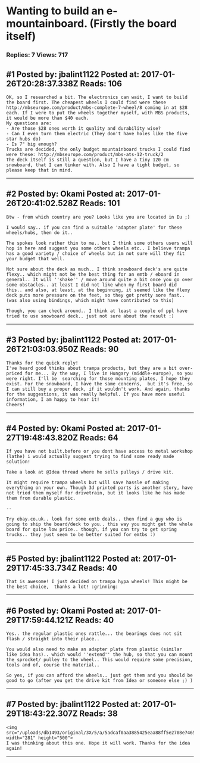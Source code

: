 # Wanting to build an e-mountainboard. (Firstly the board itself)

### Replies: 7 Views: 717

## \#1 Posted by: jbalint1122 Posted at: 2017-01-26T20:28:37.338Z Reads: 106

```
OK, so I researched a bit. The electronics can wait, I want to build the board first. The cheapest wheels I could find were these http://mbseurope.com/product/mbs-complete-7-wheel/8 coming in at $28 each. If I were to put the wheels together myself, with MBS products, it would be more than $40 each.
My questions are: 
- Are those $28 ones worth it quality and durability wise? 
- Can I even turn them electric (They don't have holes like the five star hubs do) 
- Is 7" big enough?
Trucks are decided, the only budget mountainboard trucks I could find were these: http://mbseurope.com/product/mbs-ats-12-truck/2
The deck itself is still a question, but I have a tiny 120 cm snowboard, that I can tinker with. Also I have a tight budget, so please keep that in mind.
```

---
## \#2 Posted by: Okami Posted at: 2017-01-26T20:41:02.528Z Reads: 101

```
Btw - from which country are you? Looks like you are located in Eu ;)

I would say.. if you can find a suitable 'adapter plate' for these wheels/hubs, then do it..

The spokes look rather thin to me.. but I think some others users will hop in here and suggest you some others wheels etc.. I believe trampa has a good variety / choice of wheels but im not sure will they fit your budget that well.

Not sure about the deck as much.. I think snowboard deck's are quite flexy.. which might not be the best thing for an emtb / eboard in general.. It will ''shake'' / move around quite a bit once you go over some obstacles.. at least I did not like when my first board did this.. and also, at least, at the beginning, it seemed like the flexy deck puts more pressure on the feet, so they got pretty sore fast.. (was also using bindings, which might have contributed to this)

Though, you can check around.. I think at least a couple of ppl have tried to use snowboard deck.. just not sure about the result :)
```

---
## \#3 Posted by: jbalint1122 Posted at: 2017-01-26T21:03:03.950Z Reads: 90

```
Thanks for the quick reply!
I've heard good thinks about trampa products, but they are a bit over-priced for me... By the way, I live in Hungary (middle-europe), so you were right. I'll be  searching for those mounting plates, I hope they exist. For the snowboard, I have the same concerns,  but it's free, so I can still buy a proper deck, if it wouldn't work. And again, thanks for the suggestions, it was really helpful. If you have more useful information, I am happy to hear it!
Cheers!
```

---
## \#4 Posted by: Okami Posted at: 2017-01-27T19:48:43.820Z Reads: 64

```
If you have not built.before or you dont have access to metal workshop (lathe) i would actually suggest trying to find some ready made solution!

Take a look at @Idea thread where he sells pulleys / drive kit.

It might require trampa wheels but will save hassle of making everything on your own. Though 3d printed parts is another story, have not tried them myself for drivetrain, but it looks like he has made them from durable plastic.

--

Try ebay.co.uk.. look for some emtb deals.. then find a guy who is going to ship the board/deck to you.. this way you might get the whole board for quite low price.. though, if you can try to get spring trucks.. they just seem to be better suited for emtbs :)
```

---
## \#5 Posted by: jbalint1122 Posted at: 2017-01-29T17:45:33.734Z Reads: 40

```
That is awesome! I just decided on trampa hypa wheels! This might be the best choice,  thanks a lot! :grinning:
```

---
## \#6 Posted by: Okami Posted at: 2017-01-29T17:59:44.121Z Reads: 40

```
Yes.. the regular plastic ones rattle... the bearings does not sit flash / straight into their place.. 

You would also need to make an adapter plate from plastic (similar like idea has).. which would ''extend'' the hub, so that you can mount the sprocket/ pulley to the wheel.. This would require some precision, tools and of, course the material..

So yes, if you can afford the wheels.. just get them and you should be good to go (after you get the drive kit from Idea or someone else ;) )
```

---
## \#7 Posted by: jbalint1122 Posted at: 2017-01-29T18:43:22.307Z Reads: 38

```
<img src="/uploads/db1493/original/3X/5/a/5adcaf0aa3885425eaa88ff5e2708e7465c5e6f1.png" width="281" height="500">
I was thinking about this one. Hope it will work. Thanks for the idea again!
```

---
